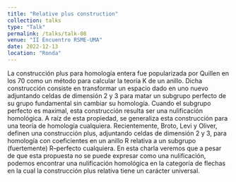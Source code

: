 ```yaml
---
title: "Relative plus construction"
collection: talks
type: "Talk"
permalink: /talks/talk-08
venue: "II Encuentro RSME-UMA"
date: 2022-12-13
location: "Ronda"
---
```


La construcción plus para homología entera fue popularizada por Quillen en los 70 como un método para calcular la teoría K de un anillo. Dicha construcción consiste en transformar un espacio dado en uno nuevo adjuntando celdas de dimensión 2 y 3 para matar un subgrupo perfecto de su grupo fundamental sin cambiar su homología. Cuando el subgrupo perfecto es maximal, esta construcción resulta ser una nulificación homológica. A raíz de esta propiedad, se generaliza esta construcción para una teoría de homología cualquiera.
Recientemente, Broto, Levi y Oliver, definen una construcción plus, adjuntando celdas de dimensión 2 y 3, para homología con coeficientes en un anillo R relativa a un subgrupo (fuertemente) R–perfecto cualquiera. En esta charla veremos que a pesar de que esta propuesta no se puede expresar como una nulificación, podemos encontrar una nulificación homológica en la categoría de flechas en la cual la construcción plus relativa tiene un carácter universal.
